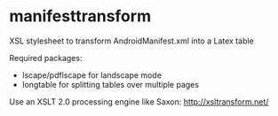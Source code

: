 # manifesttransform
XSL stylesheet to transform AndroidManifest.xml into a Latex table

Required packages:
* lscape/pdflscape for landscape mode
* longtable for splitting tables over multiple pages

Use an XSLT 2.0 processing engine like Saxon: http://xsltransform.net/
